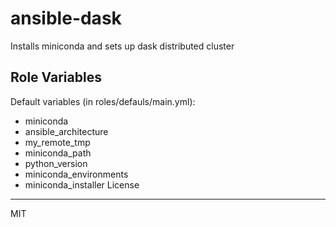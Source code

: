 ansible-dask
========

Installs miniconda and sets up dask distributed cluster

Role Variables
--------------

Default variables (in roles/defauls/main.yml):
* miniconda 
* ansible_architecture
* my_remote_tmp
* miniconda_path
* python_version
* miniconda_environments
* miniconda_installer
License
-------

MIT